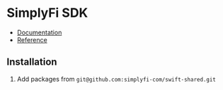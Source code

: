 # SimplyFi SDK

- [Documentation](https://docs.simplyfi.com/sdk.html)
- [Reference](https://simplyfi-com.github.io/kotlin-shared)

## Installation

1. Add packages from `git@github.com:simplyfi-com/swift-shared.git`
